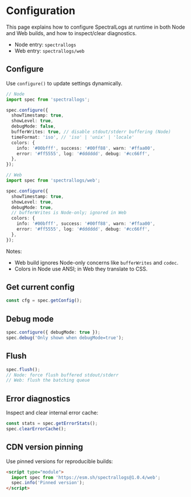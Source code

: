 # Configuration

This page explains how to configure SpectralLogs at runtime in both Node and Web builds, and how to inspect/clear diagnostics.

- Node entry: `spectrallogs`
- Web entry: `spectrallogs/web`

## Configure

Use `configure()` to update settings dynamically.

```ts
// Node
import spec from 'spectrallogs';

spec.configure({
  showTimestamp: true,
  showLevel: true,
  debugMode: false,
  bufferWrites: true, // disable stdout/stderr buffering (Node)
  timeFormat: 'iso', // 'iso' | 'unix' | 'locale'
  colors: {
    info: '#00bfff', success: '#00ff88', warn: '#ffaa00',
    error: '#ff5555', log: '#dddddd', debug: '#cc66ff',
  },
});
```

```ts
// Web
import spec from 'spectrallogs/web';

spec.configure({
  showTimestamp: true,
  showLevel: true,
  debugMode: true,
  // bufferWrites is Node-only; ignored in Web
  colors: {
    info: '#00bfff', success: '#00ff88', warn: '#ffaa00',
    error: '#ff5555', log: '#dddddd', debug: '#cc66ff',
  },
});
```

Notes:
- Web build ignores Node-only concerns like `bufferWrites` and `codec`.
- Colors in Node use ANSI; in Web they translate to CSS.

## Get current config

```ts
const cfg = spec.getConfig();
```

## Debug mode

```ts
spec.configure({ debugMode: true });
spec.debug('Only shown when debugMode=true');
```

## Flush

```ts
spec.flush();
// Node: force flush buffered stdout/stderr
// Web: flush the batching queue
```

## Error diagnostics

Inspect and clear internal error cache:

```ts
const stats = spec.getErrorStats();
spec.clearErrorCache();
```

## CDN version pinning

Use pinned versions for reproducible builds:

```html
<script type="module">
  import spec from 'https://esm.sh/spectrallogs@1.0.4/web';
  spec.info('Pinned version');
</script>
```
